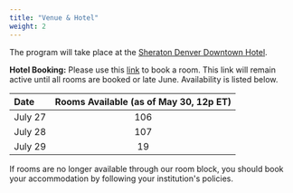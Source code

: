 ```yaml
---
title: "Venue & Hotel"
weight: 2
---
```


The program will take place at the [Sheraton Denver Downtown Hotel](
    https://www.marriott.com/en-us/hotels/dends-sheraton-denver-downtown-hotel/overview/).

**Hotel Booking:** Please use this [link](https://book.passkey.com/go/NSFAttendees) to book a room.
This link will remain 
active until all rooms are booked or late June. 
Availability is listed below.

|Date | Rooms Available (as of May 30, 12p ET) |
|:----|:----------------------------:|
|July 27 | 106 |
|July 28 | 107 |
|July 29 | 19 |

If rooms are no longer available through our room block, you should book your 
accommodation by following your institution's policies.

